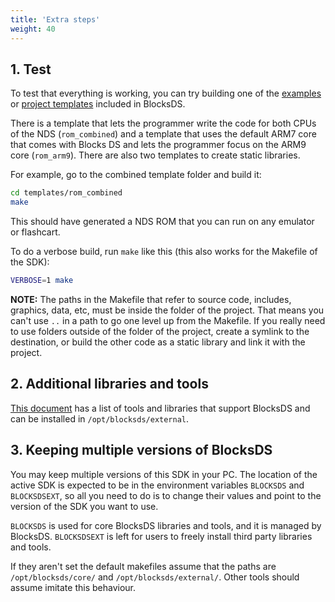 ```yaml
---
title: 'Extra steps'
weight: 40
---
```


## 1. Test

To test that everything is working, you can try building one of the
[examples](https://github.com/blocksds/sdk/tree/master/examples) or
[project templates](https://github.com/blocksds/sdk/tree/master/templates)
included in BlocksDS.

There is a template that lets the programmer write the code for both CPUs of the
NDS (`rom_combined`) and a template that uses the default ARM7 core that comes
with Blocks DS and lets the programmer focus on the ARM9 core (`rom_arm9`).
There are also two templates to create static libraries.

For example, go to the combined template folder and build it:

```bash
cd templates/rom_combined
make
```

This should have generated a NDS ROM that you can run on any emulator or
flashcart.

To do a verbose build, run `make` like this (this also works for the Makefile of
the SDK):

```bash
VERBOSE=1 make
```

**NOTE:** The paths in the Makefile that refer to source code, includes,
graphics, data, etc, must be inside the folder of the project. That means you
can't use `..` in a path to go one level up from the Makefile. If you really
need to use folders outside of the folder of the project, create a symlink to
the destination, or build the other code as a static library and link it with
the project.

## 2. Additional libraries and tools

[This document](../additional_libs) has a list of tools and libraries that
support BlocksDS and can be installed in `/opt/blocksds/external`.

## 3. Keeping multiple versions of BlocksDS

You may keep multiple versions of this SDK in your PC. The location of the
active SDK is expected to be in the environment variables `BLOCKSDS` and
`BLOCKSDSEXT`, so all you need to do is to change their values and point to the
version of the SDK you want to use.

`BLOCKSDS` is used for core BlocksDS libraries and tools, and it is managed by
BlocksDS. `BLOCKSDSEXT` is left for users to freely install third party
libraries and tools.

If they aren't set the default makefiles assume that the paths are
`/opt/blocksds/core/` and `/opt/blocksds/external/`. Other tools should assume
imitate this behaviour.
